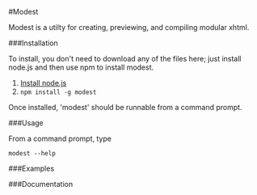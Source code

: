 #Modest

Modest is a utilty for creating, previewing, and compiling modular xhtml.

###Installation

To install, you don't need to download any of the files here; just install node.js and then use npm to install modest.

1. [Install node.js](http://nodejs.org/#download)
2. ``npm install -g modest``

Once installed, 'modest' should be runnable from a command prompt.

###Usage

From a command prompt, type

    modest --help

###Examples

###Documentation